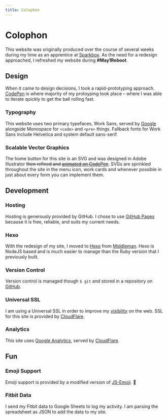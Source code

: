 ```yaml
---
title: Colophon
---
```


# Colophon
This website was originally produced over the course of several weeks during my time as an apprentice at [Sparkbox](http://seesparkbox.com). As the need for a redesign approached, I refreshed my website during **#May1Reboot**.

## Design
When it came to design decisions, I took a rapid-prototyping approach. [CodePen](http://codepen.io) is where majority of my protoyping took place – where I was able to iterate quickly to get the ball rolling fast.

### Typography
This website uses two primary typefaces, Work Sans, served by [Google](http://google.com/fonts) alongside Monospace for `<code>` and `<pre>` things. Fallback fonts for Work Sans include Helvetica and system default sans-serif.

### Scalable Vector Graphics
The home button for this site is an SVG and was designed in Adobe Illustrator ~~then refined and [animated on CodePen](http://codepen.io/laurendorman/pen/VLeyxq)~~. SVGs are sprinkled throughout the site in the menu icon, work cards and whenever possible in just about every form you can implement them.

## Development

### Hosting
Hosting is generously provided by GitHub. I chose to use [GitHub Pages](http://github.com/pages) because it is free, reliable, and suits my current needs.

### Hexo
With the redesign of my site, I moved to [Hexo](http://hexo.io) from [Middleman](http://middlemanapp.com). Hexo is NodeJS based and is much easier to manage than the Ruby version that I previously built.

### Version Control
Version control is managed though `$ git` and stored in a repository on [GitHub](https://github.com/laurendorman/laurendorman.github.io).

### Universal SSL
I am using a Universal SSL in order to improve my [visibility](http://www.forbes.com/sites/johnrampton/2014/08/30/should-i-switch-from-http-to-https-for-seo-reasons/) on the web. SSL for this site is provided by [CloudFlare](https://blog.cloudflare.com/introducing-universal-ssl/).

### Analytics
This site uses [Google Analytics](http://www.google.com/analytics/), served by [CloudFlare](http://cloudflare.com).

## Fun

### Emoji Support
Emoji support is provided by a modified version of [JS-Emoji](https://github.com/iamcal/js-emoji). 🎉

### Fitbit Data
I send my Fitbit data to Google Sheets to log my activity. I am parsing the spreadsheet as JSON to add the data to my site.